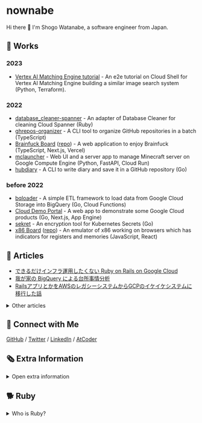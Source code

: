 # nownabe

Hi there 👋 I'm Shogo Watanabe, a software engineer from Japan.

## 🚀 Works

### 2023

* [Vertex AI Matching Engine tutorial](https://github.com/GoogleCloudPlatform/matching-engine-tutorial-for-image-search) - An e2e tutorial on Cloud Shell for Vertex AI Matching Engine building a similar image search system (Python, Terraform).

### 2022

* [database_cleaner-spanner](https://github.com/nownabe/database_cleaner-spanner) - An adapter of
  Database Cleaner for cleaning Cloud Spanner (Ruby)
* [ghrepos-organizer](https://github.com/nownabe/ghrepos-organizer) - A CLI tool to organize GitHub
  repositories in a batch (TypeScript)
* [Brainfuck Board](https://brainfuck-board.nownabe.com/) ([repo](https://github.com/nownabe/brainfuck-board)) -
  A web application to enjoy Brainfuck (TypeScript, Next.js, Vercel)
* [mclauncher](https://github.com/nownabe/mclauncher) - Web UI and a server app to manage Minecraft
  server on Google Compute Engine (Python, FastAPI, Cloud Run)
* [hubdiary](https://github.com/nownabe/hubdiary) - A CLI to write diary and save it in a GitHub
  repository (Go)

### before 2022

* [bqloader](https://github.com/nownabe/go-bqloader) - A simple ETL framework to load data from
  Google Cloud Storage into BigQuery (Go, Cloud Functions)
* [Cloud Demo Portal](https://github.com/GoogleCloudPlatform/appengine-cloud-demo-portal) - A web
  app to demonstrate some Google Cloud products (Go, Next.js, App Engine)
* [sekret](https://github.com/nownabe/sekret) - An encryption tool for Kubernetes Secrets (Go)
* [x86 Board](https://x86board.nownabe.com/) ([repo](https://github.com/nownabe/x86-board)) - An
  emulator of x86 working on browsers which has indicators for registers and memories (JavaScript,
  React)

## 📰 Articles

* [できるだけインフラ運用したくない Ruby on Rails on Google Cloud](https://zenn.dev/nownabe/articles/rails-on-google-cloud)
* [我が家の BigQuery による台所事情分析](https://blog.nownabe.com/2020/12/13/home-finance-with-bigquery/)
* [RailsアプリとかをAWSのレガシーシステムからGCPのイケイケシステムに移行した話](https://blog.nownabe.com/2019/05/21/migration-to-gcp.html/)

<details>
  <summary>Other articles</summary>

  <ul>
    <li>(en) <a href="https://dev.to/nownabe">DEV.to</a> - tech articles</li>
    <li>(ja) <a href="https://blog.nownabe.com/">nownab.log</a> - personal blog</li>
    <li>(ja) <a href="https://zenn.dev/nownabe">Zenn</a> - tech articles</li>
    <li>(ja) <a href="https://qiita.com/nownabe">Qiita</a> - tech articles</li>
  </ul>
</details>

## 🤝 Connect with Me

[GitHub](https://github.com/nownabe)
/ [Twitter](https://twitter.com/nownabe)
/ [LinkedIn](https://www.linkedin.com/in/nownabe/)
/ [AtCoder](https://atcoder.jp/users/nownabe)

## 🗞  Extra Information

<details>
  <summary>Open extra information</summary>

  <h3>📊 GitHub Stats</h3>

  <a href="https://github.com/anuraghazra/github-readme-stats">
    <img src="https://github-readme-stats.vercel.app/api?username=nownabe&show_icons=true" alt="nownabe's GitHub stats" width="467" height="195">
  </a>
  <a href="https://github.com/anuraghazra/github-readme-stats">
    <img src="https://github-readme-stats-delta-livid.vercel.app/api/top-langs/?username=nownabe&layout=compact&card_width=445&langs_count=8&exclude_repo=machine-learning-study,md-slide-skel,kana_bingo,tutorials,examples,skel-static_website,slides,blog-dev.nownabe.com" alt="Top Langs" width="495" height="190">
  </a>

  <h3>🎖  Certificates</h3>

  <ul>
    <li><a href="https://google.accredible.com/93139e70-f906-41ab-b21c-4fc474363907">Google Cloud Certified Professional Cloud Database Engineer</a></li>
    <li><a href="https://google.accredible.com/76739be8-3318-419f-a4d4-954143f806e7">Google Cloud Certified Professional Cloud Developer</a></li>
    <li><a href="https://google.accredible.com/dc0918cf-765a-4327-9742-848076422e14">Google Cloud Certified Professional Cloud Architect</a></li>
  </ul>

</details>

## 🐕 Ruby

<details>
  <summary>Who is Ruby?</summary>
  <p>Ruby is my adorable shiba dog, named after a programming language <a href="https://www.ruby-lang.org/">Ruby</a> 💎</p>
  <p><a href="https://twitter.com/shiba_ruby">Twitter</a> / <a href="https://www.instagram.com/shibadogruby/">Instagram</a></p>
  <img src="./ruby.avif" width="419" height="352">
</details>
